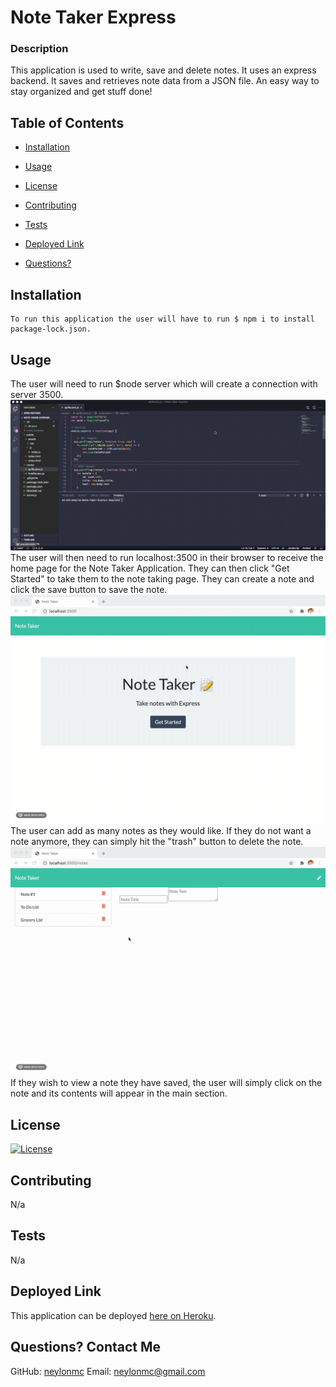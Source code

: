 # Note Taker Express

### Description
  This application is used to write, save and delete notes. It uses an express backend. It saves and retrieves note data from a JSON file. An easy way to stay organized and get stuff done!

## Table of Contents
  
* [Installation](#installation)
  
* [Usage](#usage)
  
* [License](#license)
  
* [Contributing](#contributing)
  
* [Tests](#tests)

* [Deployed Link](#deployedlink)
  
* [Questions?](#questions)

## Installation
  ```
  To run this application the user will have to run $ npm i to install package-lock.json. 
  ```
  
## Usage
  The user will need to run $node server which will create a connection with server 3500. 
  <img src="./public/assets/images/start.gif" alt="gif of deployed app">
  The user will then need to run localhost:3500 in their browser to receive the home page for the Note Taker Application. They can then click "Get Started" to take them to the note taking page. They can create a note and click the save button to save the note.
  <img src="./public/assets/images/note.gif" alt="gif of deployed app">
  The user can add as many notes as they would like. If they do not want a note anymore, they can simply hit the "trash" button to delete the note.
  <img src="./public/assets/images/delete.gif" alt="gif of deployed app">
  If they wish to view a note they have saved, the user will simply click on the note and its contents will appear in the main section.

## License
  [![License](https://img.shields.io/badge/License-MIT%202.0-blue.svg)](https://opensource.org/licenses/MIT)
  
## Contributing
  N/a
  
## Tests
  N/a

## Deployed Link
  This application can be deployed [here on Heroku]("https://fathomless-woodland-54966.herokuapp.com"). 
  
## Questions? Contact Me
  GitHub: [neylonmc]("https://github.com/neylonmc")
  Email: [neylonmc@gmail.com]("mailto:neylonmc@gmail.com") 